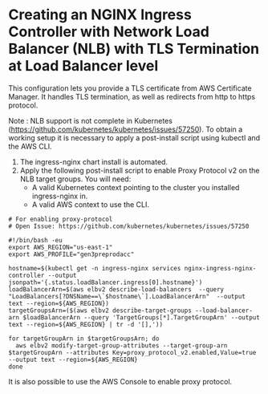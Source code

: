 # Creating an NGINX Ingress Controller with Network Load Balancer (NLB) with TLS Termination at Load Balancer level
This configuration lets you provide a TLS certificate from AWS Certificate Manager. It handles TLS termination, as well as redirects from http to https protocol.

Note : NLB support is not complete in Kubernetes (https://github.com/kubernetes/kubernetes/issues/57250). 
       To obtain a working setup it is necessary to apply a post-install script using kubectl and the AWS CLI.

1. The ingress-nginx chart install is automated. 
2. Apply the following post-install script to enable Proxy Protocol v2 on the NLB target groups. You will need:
    - A valid Kubernetes context pointing to the cluster you installed ingress-nginx in.
    - A valid AWS context to use the CLI.

```
# For enabling proxy-protocol 
# Open Issue: https://github.com/kubernetes/kubernetes/issues/57250

#!/bin/bash -eu
export AWS_REGION="us-east-1"
export AWS_PROFILE="gen3preprodacc"

hostname=$(kubectl get -n ingress-nginx services nginx-ingress-nginx-controller --output jsonpath='{.status.loadBalancer.ingress[0].hostname}')
loadBalancerArn=$(aws elbv2 describe-load-balancers  --query "LoadBalancers[?DNSName==\`$hostname\`].LoadBalancerArn"  --output text --region=${AWS_REGION})
targetGroupsArn=($(aws elbv2 describe-target-groups --load-balancer-arn $loadBalancerArn --query 'TargetGroups[*].TargetGroupArn' --output text --region=${AWS_REGION} | tr -d '[],'))

for targetGroupArn in $targetGroupsArn; do
  aws elbv2 modify-target-group-attributes --target-group-arn $targetGroupArn --attributes Key=proxy_protocol_v2.enabled,Value=true --output text --region=${AWS_REGION}
done
```
It is also possible to use the AWS Console to enable proxy protocol.